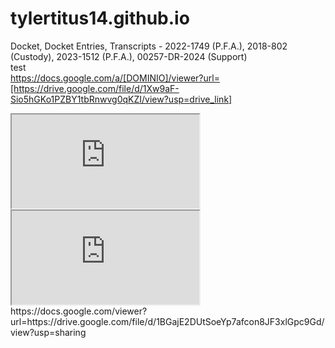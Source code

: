 # tylertitus14.github.io
Docket, Docket Entries, Transcripts - 2022-1749 (P.F.A.), 2018-802 (Custody), 2023-1512 (P.F.A.), 00257-DR-2024 (Support)  
test  
https://docs.google.com/a/[DOMINIO]/viewer?url=[https://drive.google.com/file/d/1Xw9aF-Sio5hGKo1PZBY1tbRnwvg0qKZI/view?usp=drive_link]  
<iframe src="https://docs.google.com/viewer?srcid=[https://github.com/tylertitus14/tylertitus14.github.io/blob/main/assets/assets/2022-07-14%20-%201of5%20-%202022-1749%20-%20JT%20-%20PETITION%20FOR%20PROTECTION%20FROM%20ABUSE%203pg..pdf]&pid=explorer&efh=false&a=v&chrome=false&embedded=true" ></iframe>    
<iframe src="https://docs.google.com/viewer?srcid=[https://drive.google.com/file/d/1Xw9aF-Sio5hGKo1PZBY1tbRnwvg0qKZI/view?usp=drive_link]&pid=explorer&efh=false&a=v&chrome=false&embedded=true" ></iframe>  
https://docs.google.com/viewer?url=https://drive.google.com/file/d/1BGajE2DUtSoeYp7afcon8JF3xlGpc9Gd/view?usp=sharing
